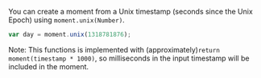   You can create a moment from a Unix timestamp (seconds since the Unix Epoch) 
  using `moment.unix(Number)`.


```javascript
var day = moment.unix(1318781876);
```


<span class="label label-info">Note:</span> This functions is implemented with (approximately)`return moment(timestamp * 1000)`, so milliseconds in the input timestamp will be included in the moment.